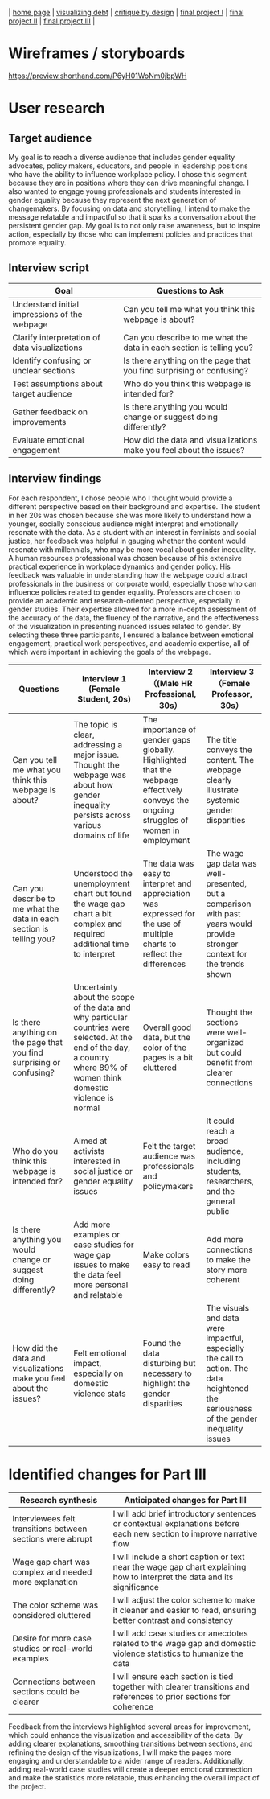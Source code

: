 | [home page](https://cmustudent.github.io/tswd-portfolio-templates/) | [visualizing debt](visualizing-government-debt) | [critique by design](critique-by-design) | [final project I](final-project-part-one) | [final project II](final-project-part-two) | [final project III](final-project-part-three) |

# Wireframes / storyboards
https://preview.shorthand.com/P6yH01WoNm0jbpWH

# User research 

## Target audience
 My goal is to reach a diverse audience that includes gender equality advocates, policy makers, educators, and people in leadership positions who have the ability to influence workplace policy. I chose this segment because they are in positions where they can drive meaningful change. I also wanted to engage young professionals and students interested in gender equality because they represent the next generation of changemakers. By focusing on data and storytelling, I intend to make the message relatable and impactful so that it sparks a conversation about the persistent gender gap. My goal is to not only raise awareness, but to inspire action, especially by those who can implement policies and practices that promote equality.

## Interview script
| Goal | Questions to Ask |
|------|------------------|
|Understand initial impressions of the webpage|Can you tell me what you think this webpage is about?|
|Clarify interpretation of data visualizations|Can you describe to me what the data in each section is telling you?|
|Identify confusing or unclear sections|Is there anything on the page that you find surprising or confusing?|
|Test assumptions about target audience|Who do you think this webpage is intended for?|
|Gather feedback on improvements|Is there anything you would change or suggest doing differently?|
|Evaluate emotional engagement|How did the data and visualizations make you feel about the issues?|

## Interview findings
For each respondent, I chose people who I thought would provide a different perspective based on their background and expertise.
The student in her 20s was chosen because she was more likely to understand how a younger, socially conscious audience might interpret and emotionally resonate with the data. As a student with an interest in feminists and social justice, her feedback was helpful in gauging whether the content would resonate with millennials, who may be more vocal about gender inequality.
A human resources professional was chosen because of his extensive practical experience in workplace dynamics and gender policy. His feedback was valuable in understanding how the webpage could attract professionals in the business or corporate world, especially those who can influence policies related to gender equality.
Professors are chosen to provide an academic and research-oriented perspective, especially in gender studies. Their expertise allowed for a more in-depth assessment of the accuracy of the data, the fluency of the narrative, and the effectiveness of the visualization in presenting nuanced issues related to gender.
By selecting these three participants, I ensured a balance between emotional engagement, practical work perspectives, and academic expertise, all of which were important in achieving the goals of the webpage.

| Questions               | Interview 1 (Female Student, 20s) | Interview 2 （(Male HR Professional, 30s） | Interview 3 （Female Professor, 30s） |
|-------------------------|--------------------------------|-------------|-------------|
|Can you tell me what you think this webpage is about?| The topic is clear, addressing a major issue. Thought the webpage was about how gender inequality persists across various domains of life|The importance of gender gaps globally. Highlighted that the webpage effectively conveys the ongoing struggles of women in employment| The title conveys the content. The webpage clearly illustrate systemic gender disparities|
|Can you describe to me what the data in each section is telling you?|Understood the unemployment chart but found the wage gap chart a bit complex and required additional time to interpret|The data was easy to interpret and appreciation was expressed for the use of multiple charts to reflect the differences|The wage gap data was well-presented, but a comparison with past years would provide stronger context for the trends shown|
|Is there anything on the page that you find surprising or confusing?|Uncertainty about the scope of the data and why particular countries were selected. At the end of the day, a country where 89% of women think domestic violence is normal|Overall good data, but the color of the pages is a bit cluttered|Thought the sections were well-organized but could benefit from clearer connections|
|Who do you think this webpage is intended for?|Aimed at activists interested in social justice or gender equality issues|Felt the target audience was professionals and policymakers|It could reach a broad audience, including students, researchers, and the general public|
|Is there anything you would change or suggest doing differently?|Add more examples or case studies for wage gap issues to make the data feel more personal and relatable|Make colors easy to read|Add more connections to make the story more coherent|
|How did the data and visualizations make you feel about the issues?|Felt emotional impact, especially on domestic violence stats|Found the data disturbing but necessary to highlight the gender disparities|The visuals and data were impactful, especially the call to action. The data heightened the seriousness of the gender inequality issues|


# Identified changes for Part III

| Research synthesis                       | Anticipated changes for Part III                                                |
|------------------------------------------|---------------------------------------------------------------------------------|
|Interviewees felt transitions between sections were abrupt|I will add brief introductory sentences or contextual explanations before each new section to improve narrative flow|
|Wage gap chart was complex and needed more explanation|I will include a short caption or text near the wage gap chart explaining how to interpret the data and its significance|
|The color scheme was considered cluttered|I will adjust the color scheme to make it cleaner and easier to read, ensuring better contrast and consistency|
|Desire for more case studies or real-world examples|I will add case studies or anecdotes related to the wage gap and domestic violence statistics to humanize the data|
|Connections between sections could be clearer|I will ensure each section is tied together with clearer transitions and references to prior sections for coherence|

Feedback from the interviews highlighted several areas for improvement, which could enhance the visualization and accessibility of the data. By adding clearer explanations, smoothing transitions between sections, and refining the design of the visualizations, I will make the pages more engaging and understandable to a wider range of readers. Additionally, adding real-world case studies will create a deeper emotional connection and make the statistics more relatable, thus enhancing the overall impact of the project.


